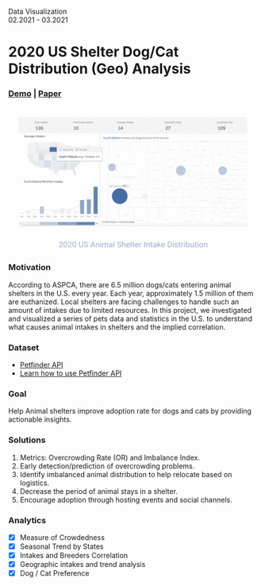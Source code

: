 Data Visualization <br>
02.2021 - 03.2021

# 2020 US Shelter Dog/Cat Distribution (Geo) Analysis
### [Demo](https://public.tableau.com/app/profile/gnawsivam/viz/2020USShelterAnimalIntakeDistribution/StoryIntakes) | [Paper](https://drive.google.com/file/d/1U1IgSvrPaZtgYW8EHAGIstILcexSUzm-/view?usp=sharing)

<p><img src='https://github.com/mavis-wang/US-Animal-Shelter-Intake-Geo-Analysis-2020/blob/main/animal_shelter_geo_analysis_gif.gif'></p>
 
### Motivation
According to ASPCA, there are 6.5 million dogs/cats entering animal shelters in the U.S. every year. Each year, approximately 1.5 million of them are euthanized. Local shelters are facing challenges to handle such an amount of intakes due to limited resources. In this project, we investigated and visualized a series of pets data and statistics in the U.S. to understand what causes animal intakes in shelters and the implied correlation.

### Dataset 
- [Petfinder API](https://www.petfinder.com/developers/v2/docs/)
- [Learn how to use Petfinder API](https://github.com/helenuria/Petfinder-API)
  
### Goal
Help Animal shelters improve adoption rate for dogs and cats by providing actionable insights.

### Solutions
1. Metrics: Overcrowding Rate (OR) and Imbalance Index. 
2. Early detection/prediction of overcrowding problems.
3. Identify imbalanced animal distribution to help relocate based on logistics.
4. Decrease the period of animal stays in a shelter.
5. Encourage adoption through hosting events and social channels.

### Analytics
- [x] Measure of Crowdedness
- [x] Seasonal Trend by States
- [x] Intakes and Breeders Correlation
- [x] Geographic intakes and trend analysis
- [x] Dog / Cat Preference  
